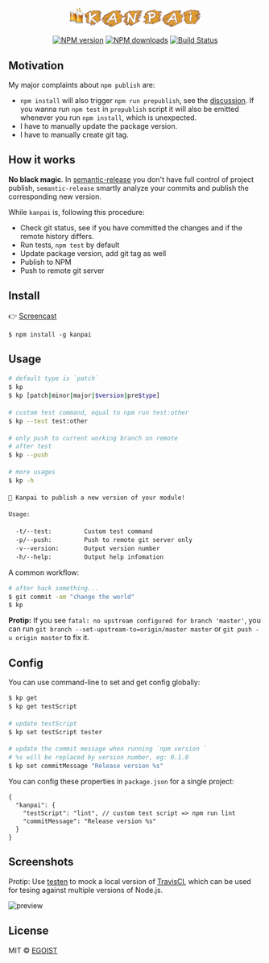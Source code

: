 <p align="center">
  <img src="media/kanpai.png" width="260"/>
</p>

<p align="center">
<a href="https://npmjs.com/package/kanpai"><img src="https://img.shields.io/npm/v/kanpai.svg" alt="NPM version"></a>
<a href="https://npmjs.com/package/kanpai"><img src="https://img.shields.io/npm/dm/kanpai.svg" alt="NPM downloads"></a>
<a href="https://circleci.com/gh/egoist/kanpai"><img src="https://img.shields.io/circleci/project/egoist/kanpai/master.svg" alt="Build Status"></a>
</p>

## Motivation

My major complaints about `npm publish` are:

- `npm install` will also trigger `npm run prepublish`, see the [discussion](https://github.com/npm/npm/issues/3059). If you wanna run `npm test` in `prepublish` script it will also be emitted whenever you run `npm install`, which is unexpected.
- I have to manually update the package version.
- I have to manually create git tag.

## How it works

**No black magic**. In [semantic-release](https://github.com/semantic-release/semantic-release) you don't have full control of project publish, `semantic-release` smartly analyze your commits and publish the corresponding new version.

While `kanpai` is, following this procedure:

- Check git status, see if you have committed the changes and if the remote history differs.
- Run tests, `npm test` by default
- Update package version, add git tag as well
- Publish to NPM
- Push to remote git server

## Install

👉 [Screencast](/media/screencast.gif)

```
$ npm install -g kanpai
```

## Usage

```bash
# default type is `patch`
$ kp
$ kp [patch|minor|major|$version|pre$type]

# custom test command, equal to npm run test:other
$ kp --test test:other

# only push to current working branch on remote
# after test
$ kp --push

# more usages
$ kp -h

🍻 Kanpai to publish a new version of your module!

Usage:

  -t/--test:         Custom test command
  -p/--push:         Push to remote git server only
  -v--version:       Output version number
  -h/--help:         Output help infomation
```

A common workflow:

```bash
# after hack something...
$ git commit -am "change the world"
$ kp
```

**Protip:** If you see `fatal: no upstream configured for branch 'master'`, you can run `git branch --set-upstream-to=origin/master master` or `git push -u origin master` to fix it.

## Config

You can use command-line to set and get config globally:

```bash
$ kp get
$ kp get testScript

# update testScript
$ kp set testScript tester

# update the commit message when running `npm version `
# %s will be replaced by version number, eg: 0.1.0
$ kp set commitMessage "Release version %s"
```

You can config these properties in `package.json` for a single project:

```
{
  "kanpai": {
    "testScript": "lint", // custom test script => npm run lint
    "commitMessage": "Release version %s"
  }
}
```

## Screenshots

Protip: Use [testen](https://github.com/egoist/testen) to mock a local version of [TravisCI](https://travis-ci.org/), which can be used for tesing against multiple versions of Node.js.

![preview](https://ooo.0o0.ooo/2016/03/17/56ea4ba76710e.png)

## License

MIT © [EGOIST](https://github.com/egoist)
